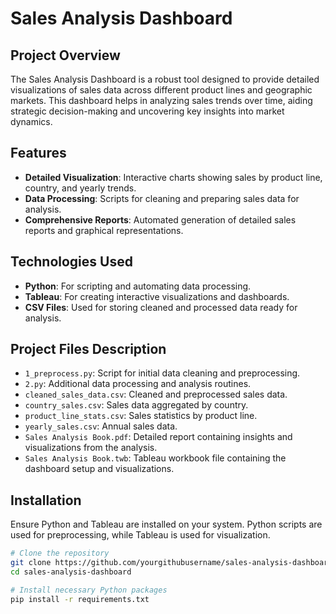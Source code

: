 # Sales Analysis Dashboard

## Project Overview
The Sales Analysis Dashboard is a robust tool designed to provide detailed visualizations of sales data across different product lines and geographic markets. This dashboard helps in analyzing sales trends over time, aiding strategic decision-making and uncovering key insights into market dynamics.

## Features
- **Detailed Visualization**: Interactive charts showing sales by product line, country, and yearly trends.
- **Data Processing**: Scripts for cleaning and preparing sales data for analysis.
- **Comprehensive Reports**: Automated generation of detailed sales reports and graphical representations.

## Technologies Used
- **Python**: For scripting and automating data processing.
- **Tableau**: For creating interactive visualizations and dashboards.
- **CSV Files**: Used for storing cleaned and processed data ready for analysis.

## Project Files Description
- `1_preprocess.py`: Script for initial data cleaning and preprocessing.
- `2.py`: Additional data processing and analysis routines.
- `cleaned_sales_data.csv`: Cleaned and preprocessed sales data.
- `country_sales.csv`: Sales data aggregated by country.
- `product_line_stats.csv`: Sales statistics by product line.
- `yearly_sales.csv`: Annual sales data.
- `Sales Analysis Book.pdf`: Detailed report containing insights and visualizations from the analysis.
- `Sales Analysis Book.twb`: Tableau workbook file containing the dashboard setup and visualizations.

## Installation
Ensure Python and Tableau are installed on your system. Python scripts are used for preprocessing, while Tableau is used for visualization.

```bash
# Clone the repository
git clone https://github.com/yourgithubusername/sales-analysis-dashboard
cd sales-analysis-dashboard

# Install necessary Python packages
pip install -r requirements.txt
